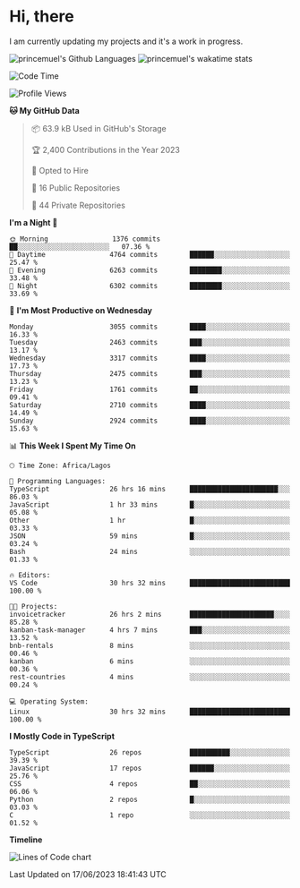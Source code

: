 # Hi, there

I am currently updating my projects and it's a work in progress.

![princemuel's Github Languages](https://github-readme-stats.vercel.app/api/top-langs/?username=princemuel&text_color=586069&layout=compact&hide_border=true&title_color=0366d6&count_private=true&include_all_commits=true&theme=tokyonight&show_icons=true)
![princemuel's wakatime stats](https://github-readme-stats.vercel.app/api/wakatime?username=princemuel&text_color=586069&layout=compact&hide_border=true&title_color=0366d6&count_private=true&include_all_commits=true&theme=tokyonight&show_icons=true)

<!--START_SECTION:waka-->
![Code Time](http://img.shields.io/badge/Code%20Time-2%2C509%20hrs%2046%20mins-blue)

![Profile Views](http://img.shields.io/badge/Profile%20Views-48-blue)

**🐱 My GitHub Data** 

> 📦 63.9 kB Used in GitHub's Storage 
 > 
> 🏆 2,400 Contributions in the Year 2023
 > 
> 💼 Opted to Hire
 > 
> 📜 16 Public Repositories 
 > 
> 🔑 44 Private Repositories 
 > 
**I'm a Night 🦉** 

```text
🌞 Morning                1376 commits        ██░░░░░░░░░░░░░░░░░░░░░░░   07.36 % 
🌆 Daytime                4764 commits        ██████░░░░░░░░░░░░░░░░░░░   25.47 % 
🌃 Evening                6263 commits        ████████░░░░░░░░░░░░░░░░░   33.48 % 
🌙 Night                  6302 commits        ████████░░░░░░░░░░░░░░░░░   33.69 % 
```
📅 **I'm Most Productive on Wednesday** 

```text
Monday                   3055 commits        ████░░░░░░░░░░░░░░░░░░░░░   16.33 % 
Tuesday                  2463 commits        ███░░░░░░░░░░░░░░░░░░░░░░   13.17 % 
Wednesday                3317 commits        ████░░░░░░░░░░░░░░░░░░░░░   17.73 % 
Thursday                 2475 commits        ███░░░░░░░░░░░░░░░░░░░░░░   13.23 % 
Friday                   1761 commits        ██░░░░░░░░░░░░░░░░░░░░░░░   09.41 % 
Saturday                 2710 commits        ████░░░░░░░░░░░░░░░░░░░░░   14.49 % 
Sunday                   2924 commits        ████░░░░░░░░░░░░░░░░░░░░░   15.63 % 
```


📊 **This Week I Spent My Time On** 

```text
🕑︎ Time Zone: Africa/Lagos

💬 Programming Languages: 
TypeScript               26 hrs 16 mins      ██████████████████████░░░   86.03 % 
JavaScript               1 hr 33 mins        █░░░░░░░░░░░░░░░░░░░░░░░░   05.08 % 
Other                    1 hr                █░░░░░░░░░░░░░░░░░░░░░░░░   03.33 % 
JSON                     59 mins             █░░░░░░░░░░░░░░░░░░░░░░░░   03.24 % 
Bash                     24 mins             ░░░░░░░░░░░░░░░░░░░░░░░░░   01.33 % 

🔥 Editors: 
VS Code                  30 hrs 32 mins      █████████████████████████   100.00 % 

🐱‍💻 Projects: 
invoicetracker           26 hrs 2 mins       █████████████████████░░░░   85.28 % 
kanban-task-manager      4 hrs 7 mins        ███░░░░░░░░░░░░░░░░░░░░░░   13.52 % 
bnb-rentals              8 mins              ░░░░░░░░░░░░░░░░░░░░░░░░░   00.46 % 
kanban                   6 mins              ░░░░░░░░░░░░░░░░░░░░░░░░░   00.36 % 
rest-countries           4 mins              ░░░░░░░░░░░░░░░░░░░░░░░░░   00.24 % 

💻 Operating System: 
Linux                    30 hrs 32 mins      █████████████████████████   100.00 % 
```

**I Mostly Code in TypeScript** 

```text
TypeScript               26 repos            ██████████░░░░░░░░░░░░░░░   39.39 % 
JavaScript               17 repos            ██████░░░░░░░░░░░░░░░░░░░   25.76 % 
CSS                      4 repos             ██░░░░░░░░░░░░░░░░░░░░░░░   06.06 % 
Python                   2 repos             █░░░░░░░░░░░░░░░░░░░░░░░░   03.03 % 
C                        1 repo              ░░░░░░░░░░░░░░░░░░░░░░░░░   01.52 % 
```



**Timeline**

![Lines of Code chart](https://raw.githubusercontent.com/princemuel/princemuel/main/assets/bar_graph.png)


 Last Updated on 17/06/2023 18:41:43 UTC
<!--END_SECTION:waka-->
